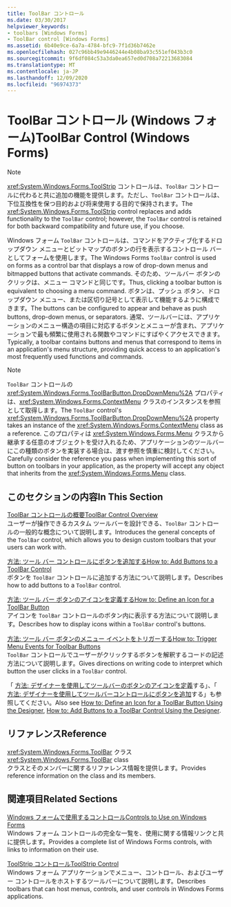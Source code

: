 ```yaml
---
title: ToolBar コントロール
ms.date: 03/30/2017
helpviewer_keywords:
- toolbars [Windows Forms]
- ToolBar control [Windows Forms]
ms.assetid: 6b40e9ce-6a7a-4784-bfc9-7f1d36b7462e
ms.openlocfilehash: 027c96bb49e9446244e4b08ba93c551ef043b3c0
ms.sourcegitcommit: 9f6df084c53a3da0ea657ed0d708a72213683084
ms.translationtype: MT
ms.contentlocale: ja-JP
ms.lasthandoff: 12/09/2020
ms.locfileid: "96974373"
---
```

# <a name="toolbar-control-windows-forms"></a><span data-ttu-id="68efc-102">ToolBar コントロール (Windows フォーム)</span><span class="sxs-lookup"><span data-stu-id="68efc-102">ToolBar Control (Windows Forms)</span></span>
> [!NOTE]
> <span data-ttu-id="68efc-103"><xref:System.Windows.Forms.ToolStrip> コントロールは、`ToolBar` コントロールに代わると共に追加の機能を提供します。ただし、`ToolBar` コントロールは、下位互換性を保つ目的および将来使用する目的で保持されます。</span><span class="sxs-lookup"><span data-stu-id="68efc-103">The <xref:System.Windows.Forms.ToolStrip> control replaces and adds functionality to the `ToolBar` control; however, the `ToolBar` control is retained for both backward compatibility and future use, if you choose.</span></span>  
  
 <span data-ttu-id="68efc-104">Windows フォーム `ToolBar` コントロールは、コマンドをアクティブ化するドロップダウン メニューとビットマップのボタンの行を表示するコントロール バーとしてフォームを使用します。</span><span class="sxs-lookup"><span data-stu-id="68efc-104">The Windows Forms `ToolBar` control is used on forms as a control bar that displays a row of drop-down menus and bitmapped buttons that activate commands.</span></span> <span data-ttu-id="68efc-105">そのため、ツールバー ボタンのクリックは、メニュー コマンドと同じです。</span><span class="sxs-lookup"><span data-stu-id="68efc-105">Thus, clicking a toolbar button is equivalent to choosing a menu command.</span></span> <span data-ttu-id="68efc-106">ボタンは、プッシュ ボタン、ドロップダウン メニュー、または区切り記号として表示して機能するように構成できます。</span><span class="sxs-lookup"><span data-stu-id="68efc-106">The buttons can be configured to appear and behave as push buttons, drop-down menus, or separators.</span></span> <span data-ttu-id="68efc-107">通常、ツールバーには、アプリケーションのメニュー構造の項目に対応するボタンとメニューが含まれ、アプリケーションで最も頻繁に使用される関数やコマンドにすばやくアクセスできます。</span><span class="sxs-lookup"><span data-stu-id="68efc-107">Typically, a toolbar contains buttons and menus that correspond to items in an application's menu structure, providing quick access to an application's most frequently used functions and commands.</span></span>  
  
> [!NOTE]
> <span data-ttu-id="68efc-108">`ToolBar` コントロールの <xref:System.Windows.Forms.ToolBarButton.DropDownMenu%2A> プロパティは、<xref:System.Windows.Forms.ContextMenu> クラスのインスタンスを参照として取得します。</span><span class="sxs-lookup"><span data-stu-id="68efc-108">The `ToolBar` control's <xref:System.Windows.Forms.ToolBarButton.DropDownMenu%2A> property takes an instance of the <xref:System.Windows.Forms.ContextMenu> class as a reference.</span></span> <span data-ttu-id="68efc-109">このプロパティは <xref:System.Windows.Forms.Menu> クラスから継承する任意のオブジェクトを受け入れるため、アプリケーションのツールバーにこの種類のボタンを実装する場合は、渡す参照を慎重に検討してください。</span><span class="sxs-lookup"><span data-stu-id="68efc-109">Carefully consider the reference you pass when implementing this sort of button on toolbars in your application, as the property will accept any object that inherits from the <xref:System.Windows.Forms.Menu> class.</span></span>  
  
## <a name="in-this-section"></a><span data-ttu-id="68efc-110">このセクションの内容</span><span class="sxs-lookup"><span data-stu-id="68efc-110">In This Section</span></span>  
 [<span data-ttu-id="68efc-111">ToolBar コントロールの概要</span><span class="sxs-lookup"><span data-stu-id="68efc-111">ToolBar Control Overview</span></span>](toolbar-control-overview-windows-forms.md)  
 <span data-ttu-id="68efc-112">ユーザーが操作できるカスタム ツールバーを設計できる、`ToolBar` コントロールの一般的な概念について説明します。</span><span class="sxs-lookup"><span data-stu-id="68efc-112">Introduces the general concepts of the `ToolBar` control, which allows you to design custom toolbars that your users can work with.</span></span>  
  
 [<span data-ttu-id="68efc-113">方法: ツール バー コントロールにボタンを追加する</span><span class="sxs-lookup"><span data-stu-id="68efc-113">How to: Add Buttons to a ToolBar Control</span></span>](how-to-add-buttons-to-a-toolbar-control.md)  
 <span data-ttu-id="68efc-114">ボタンを `ToolBar` コントロールに追加する方法について説明します。</span><span class="sxs-lookup"><span data-stu-id="68efc-114">Describes how to add buttons to a `ToolBar` control.</span></span>  
  
 [<span data-ttu-id="68efc-115">方法: ツール バー ボタンのアイコンを定義する</span><span class="sxs-lookup"><span data-stu-id="68efc-115">How to: Define an Icon for a ToolBar Button</span></span>](how-to-define-an-icon-for-a-toolbar-button.md)  
 <span data-ttu-id="68efc-116">アイコンを `ToolBar` コントロールのボタン内に表示する方法について説明します。</span><span class="sxs-lookup"><span data-stu-id="68efc-116">Describes how to display icons within a `ToolBar` control's buttons.</span></span>  
  
 [<span data-ttu-id="68efc-117">方法: ツール バー ボタンのメニュー イベントをトリガーする</span><span class="sxs-lookup"><span data-stu-id="68efc-117">How to: Trigger Menu Events for Toolbar Buttons</span></span>](how-to-trigger-menu-events-for-toolbar-buttons.md)  
 <span data-ttu-id="68efc-118">`ToolBar` コントロールでユーザーがクリックするボタンを解釈するコードの記述方法について説明します。</span><span class="sxs-lookup"><span data-stu-id="68efc-118">Gives directions on writing code to interpret which button the user clicks in a `ToolBar` control.</span></span>  
  
 <span data-ttu-id="68efc-119">「 [方法: デザイナーを使用してツールバーのボタンのアイコンを定義](how-to-define-an-icon-for-a-toolbar-button-using-the-designer.md)する」、「 [方法: デザイナーを使用してツールバーコントロールにボタンを追加](how-to-add-buttons-to-a-toolbar-control-using-the-designer.md)する」も参照してください。</span><span class="sxs-lookup"><span data-stu-id="68efc-119">Also see [How to: Define an Icon for a ToolBar Button Using the Designer](how-to-define-an-icon-for-a-toolbar-button-using-the-designer.md), [How to: Add Buttons to a ToolBar Control Using the Designer](how-to-add-buttons-to-a-toolbar-control-using-the-designer.md).</span></span>  
  
## <a name="reference"></a><span data-ttu-id="68efc-120">リファレンス</span><span class="sxs-lookup"><span data-stu-id="68efc-120">Reference</span></span>  
 <span data-ttu-id="68efc-121"><xref:System.Windows.Forms.ToolBar> クラス</span><span class="sxs-lookup"><span data-stu-id="68efc-121"><xref:System.Windows.Forms.ToolBar> class</span></span>  
 <span data-ttu-id="68efc-122">クラスとそのメンバーに関するリファレンス情報を提供します。</span><span class="sxs-lookup"><span data-stu-id="68efc-122">Provides reference information on the class and its members.</span></span>  
  
## <a name="related-sections"></a><span data-ttu-id="68efc-123">関連項目</span><span class="sxs-lookup"><span data-stu-id="68efc-123">Related Sections</span></span>  
 [<span data-ttu-id="68efc-124">Windows フォームで使用するコントロール</span><span class="sxs-lookup"><span data-stu-id="68efc-124">Controls to Use on Windows Forms</span></span>](controls-to-use-on-windows-forms.md)  
 <span data-ttu-id="68efc-125">Windows フォーム コントロールの完全な一覧を、使用に関する情報リンクと共に提供します。</span><span class="sxs-lookup"><span data-stu-id="68efc-125">Provides a complete list of Windows Forms controls, with links to information on their use.</span></span>  
  
 [<span data-ttu-id="68efc-126">ToolStrip コントロール</span><span class="sxs-lookup"><span data-stu-id="68efc-126">ToolStrip Control</span></span>](toolstrip-control-windows-forms.md)  
 <span data-ttu-id="68efc-127">Windows フォーム アプリケーションでメニュー、コントロール、およびユーザー コントロールをホストするツールバーについて説明します。</span><span class="sxs-lookup"><span data-stu-id="68efc-127">Describes toolbars that can host menus, controls, and user controls in Windows Forms applications.</span></span>
